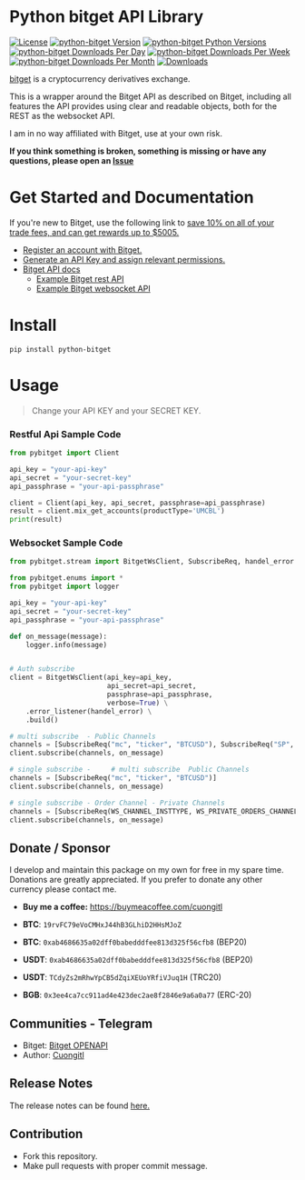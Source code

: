 # Python bitget API Library


[![License](https://img.shields.io/badge/license-MIT-green)](https://github.com/cuongitl/python-bitget/-/blob/main/LICENSE)
[![python-bitget Version](https://img.shields.io/pypi/v/python-bitget?logo=pypi)](https://pypi.org/project/python-bitget/)
[![python-bitget Python Versions](https://img.shields.io/pypi/pyversions/python-bitget?logo=pypi)](https://pypi.org/project/python-bitget/)
[![python-bitget Downloads Per Day](https://img.shields.io/pypi/dd/python-bitget?logo=pypi)](https://pypi.org/project/python-bitget/)
[![python-bitget Downloads Per Week](https://img.shields.io/pypi/dw/python-bitget?logo=pypi)](https://pypi.org/project/python-bitget/)
[![python-bitget Downloads Per Month](https://img.shields.io/pypi/dm/python-bitget?logo=pypi)](https://pypi.org/project/python-bitget/)
[![Downloads](https://static.pepy.tech/badge/python-bitget)](https://pypi.org/project/python-bitget/)

[bitget](https://www.bitget.com/en/referral/register?from=referral&clacCode=6EKP94LE) is a cryptocurrency derivatives exchange.

This is a wrapper around the Bitget API as described on Bitget, including all features the API provides using clear and readable objects, both for the REST  as the websocket API.

 
I am in no way affiliated with Bitget, use at your own risk.

**If you think something is broken, something is missing or have any questions, please open an [Issue](https://github.com/cuongitl/python-bitget/issues)**

# Get Started and Documentation
If you're new to Bitget, use the following link to [save 10% on all of your trade fees, and can get rewards up to $5005.](https://www.bitget.com/en/referral/register?from=referral&clacCode=6EKP94LE)
* [Register an account with Bitget.](https://partner.bitget.com/bg/e55g05831674816745836)
* [Generate an API Key and assign relevant permissions.](https://www.bitget.com/en/support/articles/360038968251-API%20Creation%20Guide)
* [Bitget API docs](https://bitgetlimited.github.io/apidoc/en/mix/#welcome)
  * [Example Bitget rest API](https://github.com/cuongitl/python-bitget/blob/master/examples/example_rest_api.py)
  * [Example Bitget websocket API](https://github.com/cuongitl/python-bitget/blob/master/examples/example_websocket_api.py)

# Install
    pip install python-bitget
# Usage

> Change your API KEY and your SECRET KEY.
### Restful Api Sample Code 

```python
from pybitget import Client

api_key = "your-api-key"
api_secret = "your-secret-key"
api_passphrase = "your-api-passphrase"

client = Client(api_key, api_secret, passphrase=api_passphrase)
result = client.mix_get_accounts(productType='UMCBL')
print(result)

```
### Websocket Sample Code 

```python
from pybitget.stream import BitgetWsClient, SubscribeReq, handel_error

from pybitget.enums import *
from pybitget import logger

api_key = "your-api-key"
api_secret = "your-secret-key"
api_passphrase = "your-api-passphrase"

def on_message(message):
    logger.info(message)


# Auth subscribe
client = BitgetWsClient(api_key=api_key,
                        api_secret=api_secret,
                        passphrase=api_passphrase,
                        verbose=True) \
    .error_listener(handel_error) \
    .build()

# multi subscribe  - Public Channels
channels = [SubscribeReq("mc", "ticker", "BTCUSD"), SubscribeReq("SP", "candle1W", "BTCUSDT")]
client.subscribe(channels, on_message)

# single subscribe -     # multi subscribe  Public Channels
channels = [SubscribeReq("mc", "ticker", "BTCUSD")]
client.subscribe(channels, on_message)

# single subscribe - Order Channel - Private Channels
channels = [SubscribeReq(WS_CHANNEL_INSTTYPE, WS_PRIVATE_ORDERS_CHANNEL, WS_CHANNEL_INSTID)]
client.subscribe(channels, on_message)
```

## Donate / Sponsor
I develop and maintain this package on my own for free in my spare time. 
Donations are greatly appreciated. If you prefer to donate any other currency please contact me.

* **Buy me a coffee:** https://buymeacoffee.com/cuongitl

* **BTC**:  `19rvFC79eVoCMHxJ44hB3GLhiD2HHsMJoZ`

* **BTC**:  `0xab4686635a02dff0babedddfee813d325f56cfb8`  (BEP20)

* **USDT**:  `0xab4686635a02dff0babedddfee813d325f56cfb8`  (BEP20)

* **USDT**:  `TCdyZs2mRhwYpCB5dZqiXEUoYRfiVJuq1H`  (TRC20)

* **BGB**:  `0x3ee4ca7cc911ad4e423dec2ae8f2846e9a6a0a77`  (ERC-20)

## Communities - Telegram
* Bitget: [Bitget OPENAPI](https://t.me/bitgetOpenapi)
* Author: [Cuongitl](https://t.me/Cuongitl)

## Release Notes
The release notes can be found
[here.](https://github.com/cuongitl/python-bitget/blob/master/release_notes.md)

## Contribution
* Fork this repository.
* Make pull requests with proper commit message.